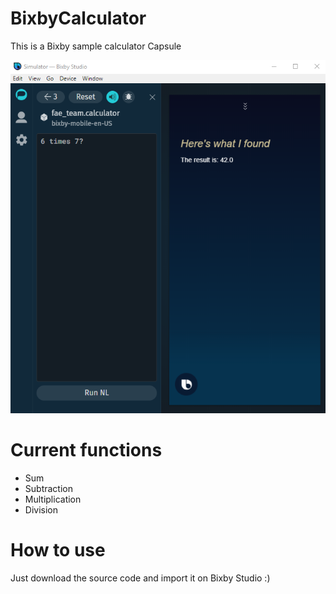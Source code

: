 # BixbyCalculator

This is a Bixby sample calculator Capsule

![img1](img/bixby_simulator.png)

# Current functions

- Sum
- Subtraction
- Multiplication
- Division

# How to use

Just download the source code and import it on Bixby Studio :)

